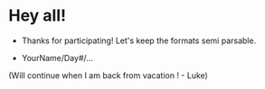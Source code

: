 # Hey all!

- Thanks for participating! Let's keep the formats semi parsable.

- YourName/Day#/...

(Will continue when I am back from vacation ! - Luke)
